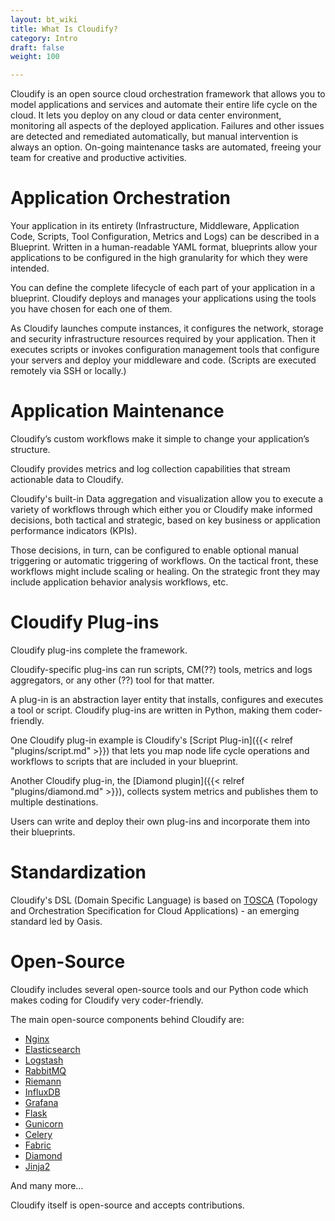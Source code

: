 ```yaml
---
layout: bt_wiki
title: What Is Cloudify?
category: Intro
draft: false
weight: 100

---
```


Cloudify is an open source cloud orchestration framework that allows you to model applications and services and automate their entire life cycle on the cloud. It lets you deploy on any cloud or data center environment, monitoring all aspects of the deployed application. Failures and other issues are detected and remediated automatically, but manual intervention is always an option.  On-going maintenance tasks are automated, freeing your team for creative and productive activities.


# Application Orchestration

Your application in its entirety (Infrastructure, Middleware, Application Code, Scripts, Tool Configuration, Metrics and Logs) can be described in a Blueprint.
Written in a human-readable YAML format, blueprints allow your applications to be configured in the high granularity for which they were intended.

You can define the complete lifecycle of each part of your application in a blueprint. Cloudify  deploys and manages your applications using the tools you have chosen for each one of them.

As Cloudify launches compute instances, it configures the network, storage and security infrastructure resources required by your application.
Then it executes scripts or invokes configuration management tools that configure your servers and deploy your middleware and code. (Scripts are executed remotely via SSH or locally.)

# Application Maintenance

Cloudify’s custom workflows make it simple to change your application’s structure.

Cloudify provides metrics and log collection capabilities that stream actionable data to Cloudify.

Cloudify's built-in Data aggregation and visualization allow you to execute a variety of workflows through which either you or Cloudify make informed decisions, both tactical and strategic, based on key business or application performance indicators (KPIs).

Those decisions, in turn, can be configured to enable optional manual triggering or automatic triggering of workflows. On the tactical front, these workflows might include scaling or healing. On the strategic front they may include application behavior analysis workflows, etc.


# Cloudify Plug-ins

Cloudify plug-ins complete the framework.

Cloudify-specific plug-ins can run scripts, CM(??) tools, metrics and logs aggregators, or any other (??) tool for that matter.

A plug-in is an abstraction layer entity that installs, configures and executes a tool or script. Cloudify plug-ins are written in Python, making them coder-friendly.

One Cloudify plug-in example is Cloudify's [Script Plug-in]({{< relref "plugins/script.md" >}}) that lets you map node life cycle operations and workflows to scripts that are included in your blueprint. 

Another Cloudify plug-in, the [Diamond plugin]({{< relref "plugins/diamond.md" >}}), collects system metrics and publishes them to multiple destinations.

Users can write and deploy their own plug-ins and incorporate them into their blueprints.

# Standardization

Cloudify's DSL (Domain Specific Language) is based on [TOSCA](https://www.oasis-open.org/committees/tc_home.php?wg_abbrev=tosca) (Topology and Orchestration Specification for Cloud Applications) - an emerging standard led by Oasis.


# Open-Source

Cloudify includes several open-source tools and our Python code which makes coding for Cloudify very coder-friendly.

The main open-source components behind Cloudify are:

* [Nginx](http://nginx.com/)
* [Elasticsearch](https://www.elastic.co/products/elasticsearch)
* [Logstash](https://www.elastic.co/products/logstash)
* [RabbitMQ](http://www.rabbitmq.com/)
* [Riemann](http://riemann.io/)
* [InfluxDB](http://influxdb.com/)
* [Grafana](http://grafana.org/)
* [Flask](http://flask.pocoo.org/)
* [Gunicorn](http://gunicorn.org/)
* [Celery](http://www.celeryproject.org/)
* [Fabric](http://www.fabfile.org/)
* [Diamond](http://diamond.readthedocs.io/)
* [Jinja2](http://jinja.pocoo.org/docs/dev/)

And many more...

Cloudify itself is open-source and accepts contributions.
